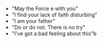- "May the Force e with you"
- "I find your lack of faith disturbing"
- "I am your father"
- "Do or do not. There is no try"
- "I've got a bad feeling about this"b
